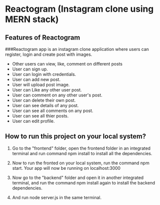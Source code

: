 # Reactogram (Instagram clone using MERN stack)

## Features of Reactogram
###Reactogram app is an instagram clone application where users can register, login and create post with images.

- Other users can view, like, comment on different posts
- User can sign up.
- User can login with credentials.
- User can add new post.
- User will upload post image.
- User can Like any other user post.
- User can comment on any other user's post.
- User can delete their own post.
- User can see details of any post.
- User can see all comments on any post.
- User can see all thier posts.
- User can edit profile.

## How to run this project on your local system?
1. Go to the "frontend" folder, open the frontend folder in an integrated terminal and run command npm install to install all the dependencies.

2. Now to run the fronted on your local system, run the command npm start. Your app will now be running on localhost:3000

3. Now go to the "backend" folder and open it in another integrated terminal, and run the command npm install again to install the backend dependencies.

4. And run node server.js in the same terminal.
